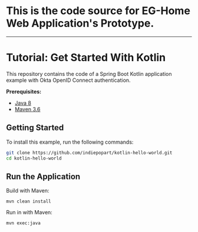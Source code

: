 # This is the code source for EG-Home Web Application's Prototype.
-----------------------------------------------------
# Tutorial: Get Started With Kotlin

This repository contains the code of a Spring Boot Kotlin application example with Okta OpenID Connect authentication.

**Prerequisites:**

- [Java 8](https://adoptopenjdk.net/)
- [Maven 3.6](https://maven.apache.org/download.cgi)

## Getting Started

To install this example, run the following commands:
```bash
git clone https://github.com/indiepopart/kotlin-hello-world.git
cd kotlin-hello-world
```

## Run the Application

Build with Maven:

```shell
mvn clean install
```
Run in with Maven:
```shell
mvn exec:java
```

